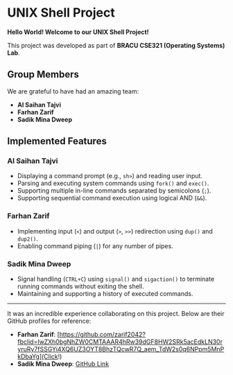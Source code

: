 # **UNIX Shell Project**  

**Hello World! Welcome to our UNIX Shell Project!**  

This project was developed as part of **BRACU CSE321 (Operating Systems) Lab**.  

## **Group Members**  
We are grateful to have had an amazing team:  
- **Al Saihan Tajvi**  
- **Farhan Zarif**
- **Sadik Mina Dweep** 

## **Implemented Features**  

### **Al Saihan Tajvi**  
- Displaying a command prompt (e.g., `sh>`) and reading user input.  
- Parsing and executing system commands using `fork()` and `exec()`.  
- Supporting multiple in-line commands separated by semicolons (`;`).  
- Supporting sequential command execution using logical AND (`&&`).  

### **Farhan Zarif**  
- Implementing input (`<`) and output (`>`, `>>`) redirection using `dup()` and `dup2()`.  
- Enabling command piping (`|`) for any number of pipes.  

### **Sadik Mina Dweep**  
- Signal handling (`CTRL+C`) using `signal()` and `sigaction()` to terminate running commands without exiting the shell.  
- Maintaining and supporting a history of executed commands.  

---

It was an incredible experience collaborating on this project. Below are their GitHub profiles for reference:  
- **Farhan Zarif**: [https://github.com/zarif2042?fbclid=IwZXh0bgNhZW0CMTAAAR4hRw39dGF8HW2SRk5acEdkLN30ryruRy7fSSGYi4XQ6UZ3OYT8BhzTQcwR7Q_aem_TdW2s0q6NPpm5MnPkDbaYg](Click!) 
- **Sadik Mina Dweep**: [GitHub Link](TBA) 
